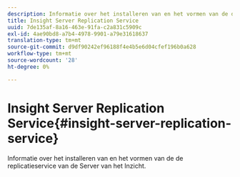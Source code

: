 ```yaml
---
description: Informatie over het installeren van en het vormen van de de replicatieservice van de Server van het Inzicht.
title: Insight Server Replication Service
uuid: 7de135af-8a16-463e-91fa-c2a831c5909c
exl-id: 4ae90bd8-a7b4-4978-9901-a79e31618637
translation-type: tm+mt
source-git-commit: d9df90242ef96188f4e4b5e6d04cfef196b0a628
workflow-type: tm+mt
source-wordcount: '28'
ht-degree: 0%

---
```


# Insight Server Replication Service{#insight-server-replication-service}

Informatie over het installeren van en het vormen van de de replicatieservice van de Server van het Inzicht.
